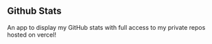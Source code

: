 ## Github Stats

An app to display my GitHub stats with full access to my private repos hosted on vercel!

